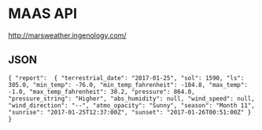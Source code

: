 # MAAS API
http://marsweather.ingenology.com/

## JSON
`
{
  "report": 
  {
    "terrestrial_date": "2017-01-25",
    "sol": 1590,
    "ls": 305.0,
    "min_temp": -76.0,
    "min_temp_fahrenheit": -104.8,
    "max_temp": -1.0,
    "max_temp_fahrenheit": 30.2,
    "pressure": 864.0,
    "pressure_string": "Higher",
    "abs_humidity": null,
    "wind_speed": null,
    "wind_direction": "--",
    "atmo_opacity": "Sunny",
    "season": "Month 11",
    "sunrise": "2017-01-25T12:37:00Z",
    "sunset": "2017-01-26T00:51:00Z"
  }
}
`